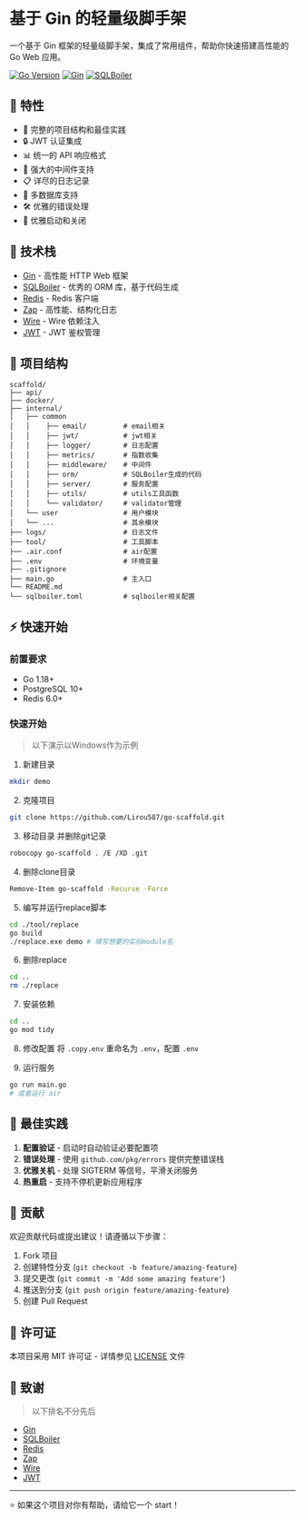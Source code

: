 # 基于 Gin 的轻量级脚手架

一个基于 Gin 框架的轻量级脚手架，集成了常用组件，帮助你快速搭建高性能的 Go Web 应用。

[![Go Version](https://img.shields.io/badge/Go-v1.18+-blue.svg)](https://golang.org/doc/devel/release.html)
[![Gin](https://img.shields.io/badge/Gin-v1.9.0+-green.svg)](https://github.com/gin-gonic/gin)
[![SQLBoiler](https://img.shields.io/badge/SQLBoiler-v4.14.0+-orange.svg)](https://github.com/volatiletech/sqlboiler)

## 🚀 特性

- 📝 完整的项目结构和最佳实践
- 🔒 JWT 认证集成
- 📊 统一的 API 响应格式
- 🔄 强大的中间件支持
- 📋 详尽的日志记录
- 🔌 多数据库支持
- 🛠️ 优雅的错误处理
- 🚦 优雅启动和关闭

## 🔧 技术栈

- [Gin](https://github.com/gin-gonic/gin) - 高性能 HTTP Web 框架
- [SQLBoiler](https://github.com/volatiletech/sqlboiler) - 优秀的 ORM 库，基于代码生成
- [Redis](https://github.com/redis/go-redis) - Redis 客户端
- [Zap](https://github.com/uber-go/zap) - 高性能、结构化日志
- [Wire](https://github.com/google/wire) - Wire 依赖注入
- [JWT](https://github.com/golang-jwt/jwt) - JWT 鉴权管理

## 📁 项目结构

```
scaffold/
├── api/
├── docker/
├── internal/
│   ├── common
│   │    ├── email/         # email相关
│   │    ├── jwt/           # jwt相关
│   │    ├── logger/        # 日志配置
│   │    ├── metrics/       # 指数收集
│   │    ├── middleware/    # 中间件
│   │    ├── orm/           # SQLBoiler生成的代码
│   │    ├── server/        # 服务配置
│   │    ├── utils/         # utils工具函数
│   │    └── validator/     # validator管理
│   └── user                # 用户模块
│   └── ...                 # 其余模块
├── logs/                   # 日志文件
├── tool/                   # 工具脚本
├── .air.conf               # air配置
├── .env                    # 环境变量
├── .gitignore
├── main.go                 # 主入口
└── README.md
└── sqlboiler.toml          # sqlboiler相关配置
```

## ⚡ 快速开始

### 前置要求

- Go 1.18+
- PostgreSQL 10+
- Redis 6.0+

### 快速开始

> 以下演示以Windows作为示例

1. 新建目录

```bash
mkdir demo
```

2. 克隆项目

```bash
git clone https://github.com/Lirou587/go-scaffold.git
```

3. 移动目录 并删除git记录

```bash
robocopy go-scaffold . /E /XD .git
```

4. 删除clone目录

```bash
Remove-Item go-scaffold -Recurse -Force
```

5. 编写并运行replace脚本

```bash
cd ./tool/replace
go build
./replace.exe demo # 填写想要的实际module名
```

6. 删除replace

```bash
cd ..
rm ./replace
```

7. 安装依赖

```bash
cd ..
go mod tidy
```

8. 修改配置
将 `.copy.env` 重命名为 `.env`，配置 `.env`

9. 运行服务

```bash
go run main.go
# 或者运行 air
```

## 📝 最佳实践
1. **配置验证** - 启动时自动验证必要配置项
2. **错误处理** - 使用 `github.com/pkg/errors` 提供完整错误栈
3. **优雅关机** - 处理 SIGTERM 等信号，平滑关闭服务
4. **热重启** - 支持不停机更新应用程序

## 🤝 贡献

欢迎贡献代码或提出建议！请遵循以下步骤：

1. Fork 项目
2. 创建特性分支 (`git checkout -b feature/amazing-feature`)
3. 提交更改 (`git commit -m 'Add some amazing feature'`)
4. 推送到分支 (`git push origin feature/amazing-feature`)
5. 创建 Pull Request

## 📄 许可证

本项目采用 MIT 许可证 - 详情参见 [LICENSE](LICENSE) 文件

## 🙏 致谢
> 以下排名不分先后

- [Gin](https://github.com/gin-gonic/gin)
- [SQLBoiler](https://github.com/volatiletech/sqlboiler)
- [Redis](https://github.com/redis/go-redis)
- [Zap](https://github.com/uber-go/zap)
- [Wire](https://github.com/google/wire)
- [JWT](https://github.com/golang-jwt/jwt)

---

⭐️ 如果这个项目对你有帮助，请给它一个 start！
